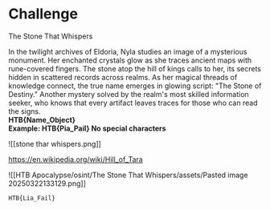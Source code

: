 # Challenge
The Stone That Whispers

In the twilight archives of Eldoria, Nyla studies an image of a mysterious monument. Her enchanted crystals glow as she traces ancient maps with rune-covered fingers. The stone atop the hill of kings calls to her, its secrets hidden in scattered records across realms. As her magical threads of knowledge connect, the true name emerges in glowing script: "The Stone of Destiny." Another mystery solved by the realm's most skilled information seeker, who knows that every artifact leaves traces for those who can read the signs.  
**HTB{Name_Object}  
Example: HTB{Pia_Pail} No special characters**

![[stone thar whispers.png]]

https://en.wikipedia.org/wiki/Hill_of_Tara

![[HTB Apocalypse/osint/The Stone That Whispers/assets/Pasted image 20250322133129.png]]

```
HTB{Lia_Fail}
```